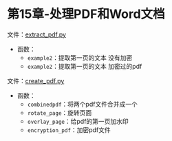 # 第15章-处理PDF和Word文档

文件：[extract_pdf.py](https://github.com/niu0217/PythonBooks/blob/main/Automate-Tedious-Tasks/Dev/Chapter15/extract_pdf.py)

+ 函数：
  + `example2`：提取第一页的文本 没有加密
  + `example2`：提取第一页的文本 加密过的pdf

文件：[create_pdf.py](https://github.com/niu0217/PythonBooks/blob/main/Automate-Tedious-Tasks/Dev/Chapter15/create_pdf.py)

+ 函数：
  + `combinedpdf`：将两个pdf文件合并成一个
  + `rotate_page`：旋转页面
  + `overlay_page`：给pdf的第一页加水印
  + `encryption_pdf`：加密pdf文件